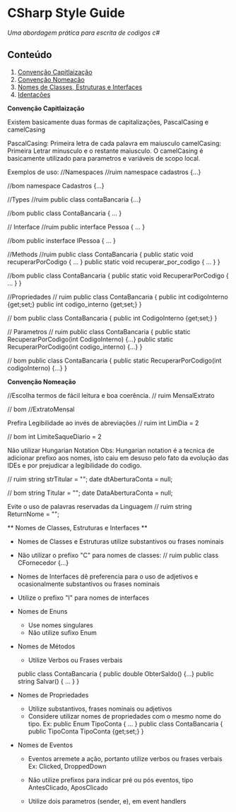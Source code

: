# CSharp Style Guide
*Uma abordagem prática para escrita de codigos c#*

## Conteúdo

1. [Convenção Capitlaização](#)
1. [Convenção Nomeação](#)
1. [Nomes de Classes, Estruturas e Interfaces](#)
1. [Identações](#)


**Convenção Capitlaização**

Existem basicamente duas formas de capitalizações, PascalCasing e camelCasing

PascalCasing: Primeira letra de cada palavra em maiusculo
camelCasing: Primeira Letrar minusculo e o restante maiusculo. O camelCasing é basicamente utilizado para parametros e variáveis de scopo local.

Exemplos de uso:
//Namespaces
//ruim
namespace cadastros {...}

//bom 
namespace Cadastros {...}

//Types
//ruim 
public class contaBancaria {...}

//bom 
public class ContaBancaria { ... }

// Interface
//ruim
public interface Pessoa { ... }

//bom 
public insterface IPessoa { ... }

//Methods
//ruim 
public class ContaBancaria 
{
	public static void recuperarPorCodigo { ... }
	public static void recuperar_por_codigo { ... }
}

//bom 
public class ContaBancaria 
{
	public static void RecuperarPorCodigo { ... }
}

//Propriedades 
// ruim
public class ContaBancaria 
{
	public int codigoInterno {get;set;}
	public int codigo_interno {get;set;}
}

// bom
public class ContaBancaria 
{
	public int CodigoInterno {get;set;}
}

// Parametros 
// ruim
public class ContaBancaria
{
	public static RecuperarPorCodigo(int CodigoInterno) {...}
	public static RecuperarPorCodigo(int codigo_interno) {...}
}

// bom
public class ContaBancaria
{
	public static RecuperarPorCodigo(int codigoInterno) {...}
}


**Convenção Nomeação**

//Escolha termos de fácil leitura e boa coerência.
// ruim 
MensalExtrato

// bom
//ExtratoMensal

Prefira Legibilidade ao invés de abreviações
// ruim 
int LimDia = 2

// bom 
int LimiteSaqueDiario = 2

Não utilizar Hungarian Notation
Obs: Hungarian notation é a tecnica de adicionar prefixo aos nomes, isto caiu em desuso pelo fato da evolução das IDEs e por prejudicar a legibilidade do codigo.

// ruim 
string strTitular = "";
date dtAberturaConta  = null;

// bom
string Titular = "";
date DataAberturaConta = null;

Evite o uso de palavras reservadas da Linguagem
// ruim
string ReturnNome = "";


** Nomes de Classes, Estruturas e Interfaces **

- Nomes de Classes e Estruturas utilize substantivos ou frases nominais 
- Não utilizar o prefixo "C" para nomes de classes:
// ruim
public class CFornecedor {...}

- Nomes de Interfaces dê preferencia para o uso de adjetivos e ocasionalmente substantivos ou frases nominais 
- Utilize o prefixo "I" para nomes de interfaces

- Nomes de Enuns
	* Use nomes singulares
	* Não utilize sufixo Enum

- Nomes de Métodos
	* Utilize Verbos ou Frases verbais

	public class ContaBancaria 
	{
		public double ObterSaldo() {...}
		public string Salvar() { ... }
	}

- Nomes de Propriedades
	* Utilize substantivos, frases nominais ou adjetivos
	* Considere utilizar nomes de propriedades com o mesmo nome do tipo. Ex:
	public Enum TipoConta { ... }
	public class ContaBancaria 
	{
		public TipoConta TipoConta {get;set;}
	}

- Nomes de Eventos
	* Eventos arremete a ação, portanto utilize verbos ou frases verbais
		Ex: Clicked, DroppedDown

	* Não utilize prefixos para indicar pré ou pós eventos, tipo AntesClicado, AposClicado
	* Utilize dois parametros (sender, e), em event handlers
	